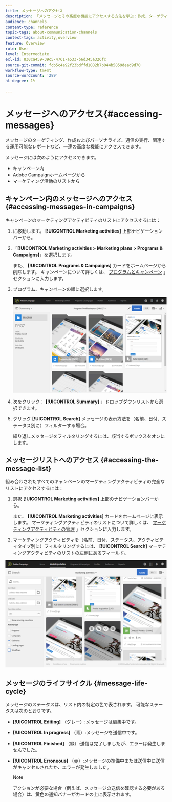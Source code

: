 ```yaml
---
title: メッセージへのアクセス
description: 「メッセージとその高度な機能にアクセスする方法を学ぶ：作成、ターゲティング、パーソナライゼーション、実行、レポート作成を行います。」
audience: channels
content-type: reference
topic-tags: about-communication-channels
context-tags: activity,overview
feature: Overview
role: User
level: Intermediate
exl-id: 830ca459-39c5-4761-a533-b6d345a326fc
source-git-commit: fcb5c4a92f23bdffd1082b7b044b5859dead9d70
workflow-type: tm+mt
source-wordcount: '289'
ht-degree: 1%

---
```


# メッセージへのアクセス{#accessing-messages}

メッセージのターゲティング、作成およびパーソナライズ、通信の実行、関連する運用可能なレポートなど、一連の高度な機能にアクセスできます。

メッセージには次のようにアクセスできます。

* キャンペーン内
* Adobe Campaignホームページから
* マーケティング活動のリストから

## キャンペーン内のメッセージへのアクセス {#accessing-messages-in-campaigns}

キャンペーンのマーケティングアクティビティのリストにアクセスするには：

1. に移動します。 **[!UICONTROL Marketing activities]** 上部ナビゲーションバーから。
1. 「**[!UICONTROL Marketing activities > Marketing plans > Programs & Campaigns]**」を選択します。

   また、 **[!UICONTROL Programs & Campaigns]** カードをホームページから削除します。 キャンペーンについて詳しくは、 [プログラムとキャンペーン](../../start/using/programs-and-campaigns.md) 」セクションに入力します。

1. プログラム、キャンペーンの順に選択します。

   ![](assets/delivery_list_1.png)

1. 次をクリック： **[!UICONTROL Summary]** 」ドロップダウンリストから選択できます。
1. クリック **[!UICONTROL Search]** メッセージの表示方法を（名前、日付、ステータス別に）フィルターする場合。

   繰り返しメッセージをフィルタリングするには、該当するボックスをオンにします。

## メッセージリストへのアクセス {#accessing-the-message-list}

組み合わされたすべてのキャンペーンのマーケティングアクティビティの完全なリストにアクセスするには：

1. 選択 **[!UICONTROL Marketing activities]** 上部のナビゲーションバーから。

   また、 **[!UICONTROL Marketing activities]** カードをホームページに表示します。 マーケティングアクティビティのリストについて詳しくは、 [マーケティングアクティビティの管理](../../start/using/marketing-activities.md#creating-a-marketing-activity) 」セクションに入力します。

1. マーケティングアクティビティを（名前、日付、ステータス、アクティビティタイプ別に）フィルタリングするには、 **[!UICONTROL Search]** マーケティングアクティビティのリストの左側にあるフィールド。

![](assets/delivery_list_2.png)

## メッセージのライフサイクル {#message-life-cycle}

メッセージのステータスは、リスト内の特定の色で表されます。 可能なステータスは次のとおりです。

* **[!UICONTROL Editing]** （グレー）:メッセージは編集中です。
* **[!UICONTROL In progress]** （青）:メッセージを送信中です。
* **[!UICONTROL Finished]** （緑）:送信は完了しましたが、エラーは発生しませんでした。
* **[!UICONTROL Erroneous]** （赤）:メッセージの準備中または送信中に送信がキャンセルされたか、エラーが発生しました。

   >[!NOTE]
   >
   >アクションが必要な場合（例えば、メッセージの送信を確認する必要がある場合）は、黄色の通知バナーがカードの上に表示されます。
